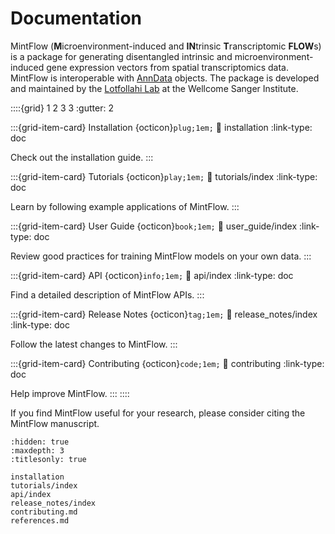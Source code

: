 # Documentation

MintFlow (**M**icroenvironment-induced and **IN**trinsic **T**ranscriptomic **FLOW**s) is a package for generating disentangled intrinsic and microenvironment-induced gene expression vectors from spatial transcriptomics data. MintFlow is interoperable with [AnnData](https://anndata.readthedocs.io/en/latest/) objects.
The package is developed and maintained by the [Lotfollahi Lab](https://github.com/Lotfollahi-lab) at the Wellcome Sanger Institute.

::::{grid} 1 2 3 3
:gutter: 2

:::{grid-item-card} Installation {octicon}`plug;1em;`
:link: installation
:link-type: doc

Check out the installation guide.
:::

:::{grid-item-card} Tutorials {octicon}`play;1em;`
:link: tutorials/index
:link-type: doc

Learn by following example applications of MintFlow.
:::

:::{grid-item-card} User Guide {octicon}`book;1em;`
:link: user_guide/index
:link-type: doc

Review good practices for training MintFlow models on your own data.
:::

:::{grid-item-card} API {octicon}`info;1em;`
:link: api/index
:link-type: doc

Find a detailed description of MintFlow APIs.
:::

:::{grid-item-card} Release Notes {octicon}`tag;1em;`
:link: release_notes/index
:link-type: doc

Follow the latest changes to MintFlow.
:::

:::{grid-item-card} Contributing {octicon}`code;1em;`
:link: contributing
:link-type: doc

Help improve MintFlow.
:::
::::

If you find MintFlow useful for your research, please consider citing the MintFlow manuscript.

```{toctree}
:hidden: true
:maxdepth: 3
:titlesonly: true

installation
tutorials/index
api/index
release_notes/index
contributing.md
references.md
```
